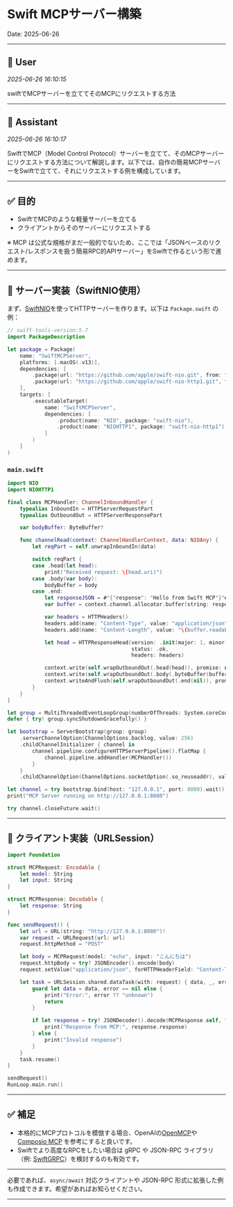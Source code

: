 # Swift MCPサーバー構築

Date: 2025-06-26

---

## 👤 User
*2025-06-26 16:10:15*

swiftでMCPサーバーを立ててそのMCPにリクエストする方法

---

## 🤖 Assistant
*2025-06-26 16:10:17*

SwiftでMCP（Model Control Protocol）サーバーを立てて、そのMCPサーバーにリクエストする方法について解説します。以下では、自作の簡易MCPサーバーをSwiftで立てて、それにリクエストする例を構成しています。

---

## ✅ 目的
- SwiftでMCPのような軽量サーバーを立てる
- クライアントからそのサーバーにリクエストする

※ MCP は公式な規格がまだ一般的でないため、ここでは「JSONベースのリクエスト/レスポンスを扱う簡易RPC的APIサーバー」をSwiftで作るという形で進めます。

---

## 🔧 サーバー実装（SwiftNIO使用）

まず、[SwiftNIO](https://github.com/apple/swift-nio)を使ってHTTPサーバーを作ります。以下は `Package.swift` の例：

```swift
// swift-tools-version:5.7
import PackageDescription

let package = Package(
    name: "SwiftMCPServer",
    platforms: [.macOS(.v13)],
    dependencies: [
        .package(url: "https://github.com/apple/swift-nio.git", from: "2.0.0"),
        .package(url: "https://github.com/apple/swift-nio-http1.git", from: "2.0.0")
    ],
    targets: [
        .executableTarget(
            name: "SwiftMCPServer",
            dependencies: [
                .product(name: "NIO", package: "swift-nio"),
                .product(name: "NIOHTTP1", package: "swift-nio-http1")
            ]
        )
    ]
)
```

### `main.swift`

```swift
import NIO
import NIOHTTP1

final class MCPHandler: ChannelInboundHandler {
    typealias InboundIn = HTTPServerRequestPart
    typealias OutboundOut = HTTPServerResponsePart

    var bodyBuffer: ByteBuffer?

    func channelRead(context: ChannelHandlerContext, data: NIOAny) {
        let reqPart = self.unwrapInboundIn(data)

        switch reqPart {
        case .head(let head):
            print("Received request: \(head.uri)")
        case .body(var body):
            bodyBuffer = body
        case .end:
            let responseJSON = #"{"response": "Hello from Swift MCP"}"#
            var buffer = context.channel.allocator.buffer(string: responseJSON)

            var headers = HTTPHeaders()
            headers.add(name: "Content-Type", value: "application/json")
            headers.add(name: "Content-Length", value: "\(buffer.readableBytes)")

            let head = HTTPResponseHead(version: .init(major: 1, minor: 1),
                                        status: .ok,
                                        headers: headers)

            context.write(self.wrapOutboundOut(.head(head)), promise: nil)
            context.write(self.wrapOutboundOut(.body(.byteBuffer(buffer))), promise: nil)
            context.writeAndFlush(self.wrapOutboundOut(.end(nil)), promise: nil)
        }
    }
}

let group = MultiThreadedEventLoopGroup(numberOfThreads: System.coreCount)
defer { try! group.syncShutdownGracefully() }

let bootstrap = ServerBootstrap(group: group)
    .serverChannelOption(ChannelOptions.backlog, value: 256)
    .childChannelInitializer { channel in
        channel.pipeline.configureHTTPServerPipeline().flatMap {
            channel.pipeline.addHandler(MCPHandler())
        }
    }
    .childChannelOption(ChannelOptions.socketOption(.so_reuseaddr), value: 1)

let channel = try bootstrap.bind(host: "127.0.0.1", port: 8080).wait()
print("MCP Server running on http://127.0.0.1:8080")

try channel.closeFuture.wait()
```

---

## 📡 クライアント実装（URLSession）

```swift
import Foundation

struct MCPRequest: Encodable {
    let model: String
    let input: String
}

struct MCPResponse: Decodable {
    let response: String
}

func sendRequest() {
    let url = URL(string: "http://127.0.0.1:8080")!
    var request = URLRequest(url: url)
    request.httpMethod = "POST"

    let body = MCPRequest(model: "echo", input: "こんにちは")
    request.httpBody = try? JSONEncoder().encode(body)
    request.setValue("application/json", forHTTPHeaderField: "Content-Type")

    let task = URLSession.shared.dataTask(with: request) { data, _, error in
        guard let data = data, error == nil else {
            print("Error:", error ?? "unknown")
            return
        }

        if let response = try? JSONDecoder().decode(MCPResponse.self, from: data) {
            print("Response from MCP:", response.response)
        } else {
            print("Invalid response")
        }
    }
    task.resume()
}

sendRequest()
RunLoop.main.run()
```

---

## ✅ 補足

- 本格的にMCPプロトコルを模倣する場合、OpenAIの[OpenMCP](https://github.com/openmcp/openmcp)や [Composio MCP](https://docs.composio.dev/) を参考にすると良いです。
- Swiftでより高度なRPCをしたい場合は gRPC や JSON-RPC ライブラリ（例: [SwiftGRPC](https://github.com/grpc/grpc-swift)）を検討するのも有効です。

---

必要であれば、`async/await` 対応クライアントや JSON-RPC 形式に拡張した例も作成できます。希望があればお知らせください。

---
